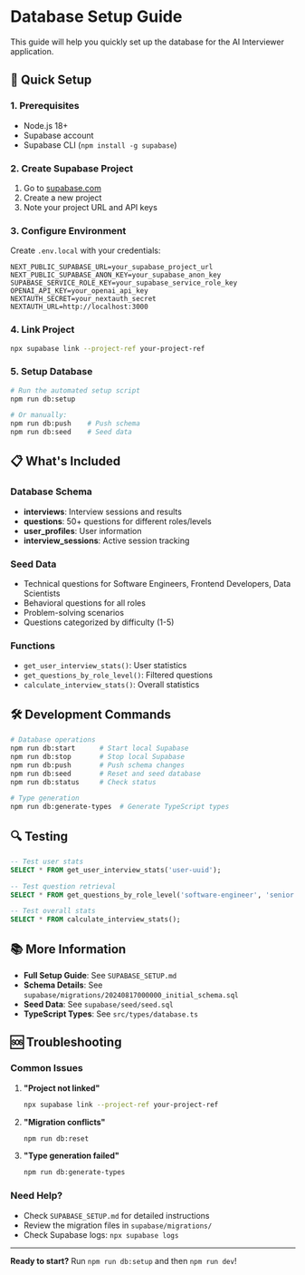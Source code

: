 # Database Setup Guide

This guide will help you quickly set up the database for the AI Interviewer application.

## 🚀 Quick Setup

### 1. Prerequisites
- Node.js 18+
- Supabase account
- Supabase CLI (`npm install -g supabase`)

### 2. Create Supabase Project
1. Go to [supabase.com](https://supabase.com)
2. Create a new project
3. Note your project URL and API keys

### 3. Configure Environment
Create `.env.local` with your credentials:
```env
NEXT_PUBLIC_SUPABASE_URL=your_supabase_project_url
NEXT_PUBLIC_SUPABASE_ANON_KEY=your_supabase_anon_key
SUPABASE_SERVICE_ROLE_KEY=your_supabase_service_role_key
OPENAI_API_KEY=your_openai_api_key
NEXTAUTH_SECRET=your_nextauth_secret
NEXTAUTH_URL=http://localhost:3000
```

### 4. Link Project
```bash
npx supabase link --project-ref your-project-ref
```

### 5. Setup Database
```bash
# Run the automated setup script
npm run db:setup

# Or manually:
npm run db:push    # Push schema
npm run db:seed    # Seed data
```

## 📋 What's Included

### Database Schema
- **interviews**: Interview sessions and results
- **questions**: 50+ questions for different roles/levels
- **user_profiles**: User information
- **interview_sessions**: Active session tracking

### Seed Data
- Technical questions for Software Engineers, Frontend Developers, Data Scientists
- Behavioral questions for all roles
- Problem-solving scenarios
- Questions categorized by difficulty (1-5)

### Functions
- `get_user_interview_stats()`: User statistics
- `get_questions_by_role_level()`: Filtered questions
- `calculate_interview_stats()`: Overall statistics

## 🛠️ Development Commands

```bash
# Database operations
npm run db:start      # Start local Supabase
npm run db:stop       # Stop local Supabase
npm run db:push       # Push schema changes
npm run db:seed       # Reset and seed database
npm run db:status     # Check status

# Type generation
npm run db:generate-types  # Generate TypeScript types
```

## 🔍 Testing

```sql
-- Test user stats
SELECT * FROM get_user_interview_stats('user-uuid');

-- Test question retrieval
SELECT * FROM get_questions_by_role_level('software-engineer', 'senior', 'technical', 5);

-- Test overall stats
SELECT * FROM calculate_interview_stats();
```

## 📚 More Information

- **Full Setup Guide**: See `SUPABASE_SETUP.md`
- **Schema Details**: See `supabase/migrations/20240817000000_initial_schema.sql`
- **Seed Data**: See `supabase/seed/seed.sql`
- **TypeScript Types**: See `src/types/database.ts`

## 🆘 Troubleshooting

### Common Issues

1. **"Project not linked"**
   ```bash
   npx supabase link --project-ref your-project-ref
   ```

2. **"Migration conflicts"**
   ```bash
   npm run db:reset
   ```

3. **"Type generation failed"**
   ```bash
   npm run db:generate-types
   ```

### Need Help?
- Check `SUPABASE_SETUP.md` for detailed instructions
- Review the migration files in `supabase/migrations/`
- Check Supabase logs: `npx supabase logs`

---

**Ready to start?** Run `npm run db:setup` and then `npm run dev`!
